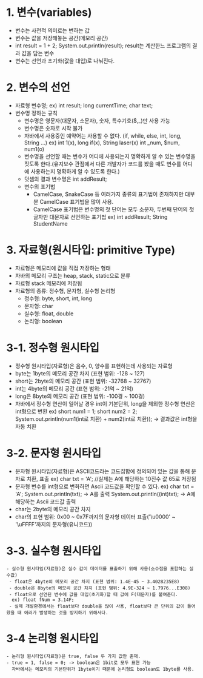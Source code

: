 # 1. 변수(variables)
- 변수는 사전적 의미로는 변하는 값
- 변수는 값을 저장해놓는 공간(메모리 공간)
- int result = 1 + 2;
System.out.println(result);
result는 계산한느 프로그램의 결과 값을 담는 변수
- 변수는 선언과 초기화(값을 대입)로 나눠진다.

# 2. 변수의 선언
- 자료형 변수명;
  ex) int result; long currentTime;
      char text;
- 변수명 정하는 규칙
  - 변수명은 영문자(대문자, 소문자), 숫자, 특수기호($,_)만 사용 가능
  - 변수명은 숫자로 시작 불가
  - 자바에서 사용중인 예약어는 사용할 수 없다. (if, while, else, int, long, String ...)
     ex) int 1(x), long if(x), String laser(x)
     int _num, $num, num1(o)
  - 변수명을 선언할 때는 변수가 어디에 사용되는지 명확하게 알 수 있는 변수명을 짓도록 한다.(유지보수 관점에서 다른 개발자가 코드를 봤을 때도 변수를 어디에 사용하는지 명확하게 알 수 있도록 한다.)
  - 덧셈의 결과 변수명은 int addResult;
  - 변수의 표기법
    - CamelCase, SnakeCase 등 여러가지 종류의 표기법이 존재하지만 대부분 CamelCase 표기법을 많이 사용.
    - CamelCase 표기법은 변수명의 첫 단어는 모두 소문자, 두번째 단어의 첫글자만 대문자로 선언하는 표기법
    ex) int addResult; String StudentName

# 3. 자료형(원시타입: primitive Type)
- 자료형은 메모리에 값을 직접 저장하는 형태
- 자바의 메모리 구조는 heap, stack, static으로 분류
- 자료형 stack 메모리에 저장됨
- 자료형의 종류: 정수형, 문자형, 실수형 논리형
  - 정수형: byte, short, int, long
  - 문자형: char
  - 실수형: float, double
  - 논리형: boolean

 # 3-1. 정수형 원시타입
  - 정수형 원시타입(자료형)은 음수, 0, 양수를 표현하는데 사용되는 자료형
   - byte는 1byte의 메모리 공간 차지 (표현 범위: -128 ~ 127)
   - short는 2byte의 메모리 공간 (표현 범위: -32768 ~ 32767)
   - int는 4byte의 메모리 공간 (표현 범위: -21억 ~ 21억)
   - long은 8byte의 메모리 공간 (표현 범위: -100경 ~ 100경)
 - 자바에서 정수형 연산이 일어날 경우 int이 기본단위, long을 제외한 정수형 연산은 int형으로 변환
   ex) short num1 = 1;
       short num2 = 2; 
       System.out.println(num1(int로 치환) + num2(int로 치환)); -> 결과값은 int형을 자동 치환

  # 3-2. 문자형 원시타입
   - 문자형 원시타입(자료형)은 ASCII코드라는 코드집합에 정의되어 있는 값을 통해 문자로 치환, 표출
     ex) char txt = 'A'; //실제는 A에 해당하는 10진수 값 65로 저장됨
   - 문자형 변수를 int형으로 변화하면 Ascii 코드값을 확인할 수 있다.
     ex) char txt = 'A';
        System.out.println(txt); -> A를 출력
        System.out.println((int)txt); -> A에 해당하는 Ascii 코드값 출력
   - char는 2byte의 메모리 공간 차지
   - char의 표현 범위: 0x00 ~ 0x7F까지의 문자형 데이터 표출('\u0000' ~ '\uFFFF'까지의 문자형(유니코드))

   # 3-3. 실수형 원시타입
    - 실수형 원시타입(자료형)은 실수 값이 데이터를 표출하기 위해 사용(소수점을 포함하는 실수값)
     - float은 4byte의 메모리 공간 차지 (표현 범위: 1.4E-45 ~ 3.4028235E8)
     - double은 8byte의 메모리 공간 차지 (표현 범위: 4.9E-324 ~ 1.7976...E308)
     - float으로 선언된 변수에 값을 대입(초기화)할 때 값에 F(대문자)를 붙여준다.
      ex) float fNum = 3.14F;
     - 실제 개발환경에서는 float보다 double을 많이 사용, float보다 큰 단위의 값이 들어왔을 때 에러가 발생하는 것을 방지하기 위해서다.

   # 3-4 논리형 원시타입
    - 논리형 원시타입(자료형)은 true, false 두 가지 값만 존재.
    - true = 1, false = 0; -> boolean은 1bit로 모두 표현 가능
      자바에서는 메모리의 기본단위가 1byte이기 때문에 논리형도 boolean도 1byte를 사용.